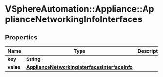 # VSphereAutomation::Appliance::ApplianceNetworkingInfoInterfaces

## Properties
Name | Type | Description | Notes
------------ | ------------- | ------------- | -------------
**key** | **String** |  | [optional] 
**value** | [**ApplianceNetworkingInterfacesInterfaceInfo**](ApplianceNetworkingInterfacesInterfaceInfo.md) |  | [optional] 


